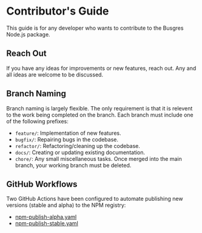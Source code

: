 # Contributor's Guide
This guide is for any developer who wants to contribute to the Busgres Node.js package.
## Reach Out
If you have any ideas for improvements or new features, reach out. Any and all ideas are welcome to be discussed.
## Branch Naming
Branch naming is largely flexible. The only requirement is that it is relevent to the work being completed on the branch. Each branch must include one of the following prefixes:
- `feature/`: Implementation of new features.
- `bugfix/`: Repairing bugs in the codebase.
- `refactor/`: Refactoring/cleaning up the codebase.
- `docs/`: Creating or updating existing documentation.
- `chore/`: Any small miscellaneous tasks.
Once merged into the main branch, your working branch must be deleted.
## GitHub Workflows
Two GitHub Actions have been configured to automate publishing new versions (stable and alpha) to the NPM registry:
- [npm-publish-alpha.yaml](https://github.com/rtasalem/busgres/blob/main/.github/workflows/npm-publish-alpha.yaml)
- [npm-publish-stable.yaml](https://github.com/rtasalem/busgres/blob/main/.github/workflows/npm-publish-stable.yaml)